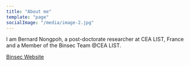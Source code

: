 ```yaml
---
title: "About me"
template: "page"
socialImage: "/media/image-2.jpg"
---
```


I am Bernard Nongpoh, a post-doctorate researcher at CEA LIST, France and a Member of the Binsec Team @CEA LIST.

[Binsec Website](https://binsec.github.io/)


